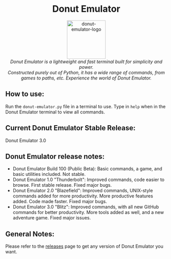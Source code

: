 <h1 align="center">Donut Emulator</h1>

<p align="center">
  <img src="https://user-images.githubusercontent.com/68993968/131216629-815502b4-b5ba-40f0-8a64-d305962d9197.png" alt="donut-emulator-logo" width="120px" height="120px"/>
   <br>
  <i>Donut Emulator is a lightweight and fast terminal built for simplicity and power.
    <br> Constructed purely out of Python, it has a wide range of commands, from games to paths, etc. Experience the world of Donut Emulator.</i>
  <br>
</p>

## How to use:

Run the `donut-emulator.py` file in a terminal to use. Type in `help` when in the Donut Emulator terminal to view all commands.

## Current Donut Emulator Stable Release:

Donut Emulator 3.0

## Donut Emulator release notes:

- Donut Emulator Build 100 (Public Beta): Basic commands, a game, and basic utilities included. Not stable.
- Donut Emulator 1.0 "Thunderbolt": Improved commands, code easier to browse. First stable release. Fixed major bugs.
- Donut Emulator 2.0 "Blazefield": Improved commands, UNIX-style commands added for more productivity. More productive features added. Code made faster. Fixed major bugs.
- Donut Emulator 3.0 "Blitz": Improved commands, with all new GitHub commands for better productivity. More tools added as well, and a new adventure game. Fixed major issues.

## General Notes:

Please refer to the [releases](https://github.com/SmashedFrenzy16/donut-emulator/releases) page to get any version of Donut Emulator you want.
